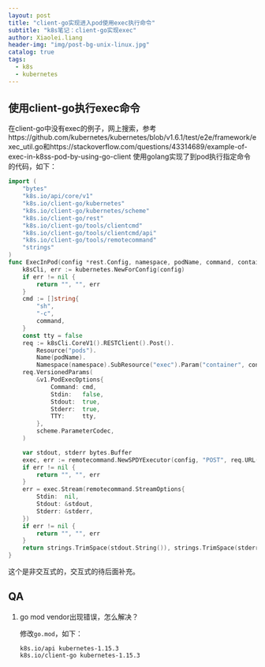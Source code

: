 ```yaml
---
layout: post
title: "client-go实现进入pod使用exec执行命令"
subtitle: "k8s笔记：client-go实现exec"
author: Xiaolei.liang
header-img: "img/post-bg-unix-linux.jpg"
catalog: true
tags:
  - k8s
  - kubernetes
---
```

## 使用client-go执行exec命令

在client-go中没有exec的例子，网上搜索，参考https://github.com/kubernetes/kubernetes/blob/v1.6.1/test/e2e/framework/exec_util.go和https://stackoverflow.com/questions/43314689/example-of-exec-in-k8ss-pod-by-using-go-client 使用golang实现了到pod执行指定命令的代码，如下：

```go
import (
	"bytes"
	"k8s.io/api/core/v1"
	"k8s.io/client-go/kubernetes"
	"k8s.io/client-go/kubernetes/scheme"
	"k8s.io/client-go/rest"
	"k8s.io/client-go/tools/clientcmd"
	"k8s.io/client-go/tools/clientcmd/api"
	"k8s.io/client-go/tools/remotecommand"
	"strings"
)
func ExecInPod(config *rest.Config, namespace, podName, command, containerName string) (string, string, error) {
	k8sCli, err := kubernetes.NewForConfig(config)
	if err != nil {
		return "", "", err
	}
	cmd := []string{
		"sh",
		"-c",
		command,
	}
	const tty = false
	req := k8sCli.CoreV1().RESTClient().Post().
		Resource("pods").
		Name(podName).
		Namespace(namespace).SubResource("exec").Param("container", containerName)
	req.VersionedParams(
		&v1.PodExecOptions{
			Command: cmd,
			Stdin:   false,
			Stdout:  true,
			Stderr:  true,
			TTY:     tty,
		},
		scheme.ParameterCodec,
	)

	var stdout, stderr bytes.Buffer
	exec, err := remotecommand.NewSPDYExecutor(config, "POST", req.URL())
	if err != nil {
		return "", "", err
	}
	err = exec.Stream(remotecommand.StreamOptions{
		Stdin:  nil,
		Stdout: &stdout,
		Stderr: &stderr,
	})
	if err != nil {
		return "", "", err
	}
	return strings.TrimSpace(stdout.String()), strings.TrimSpace(stderr.String()), err
}
```



这个是非交互式的，交互式的待后面补充。

## QA

1. go mod vendor出现错误，怎么解决？

   修改`go.mod`，如下：

   ```
   k8s.io/api kubernetes-1.15.3
   k8s.io/client-go kubernetes-1.15.3
   ```

   
